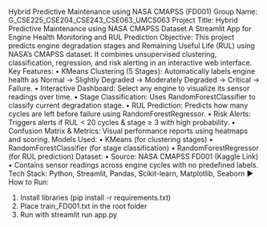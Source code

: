  Hybrid Predictive Maintenance using NASA CMAPSS (FD001)
Group Name: G_CSE225_CSE204_CSE243_CSE063_UMCS063
Project Title: Hybrid Predictive Maintenance using NASA CMAPSS Dataset
A Streamlit App for Engine Health Monitoring and RUL Prediction
 Objective:
This project predicts engine degradation stages and Remaining Useful Life (RUL) using
NASA’s CMAPSS dataset. It combines unsupervised clustering, classification, regression,
and risk alerting in an interactive web interface.
 Key Features:
• KMeans Clustering (5 Stages): Automatically labels engine health as Normal →
Slightly Degraded → Moderately Degraded → Critical → Failure.
• Interactive Dashboard: Select any engine to visualize its sensor readings over
time.
• Stage Classification: Uses RandomForestClassifier to classify current degradation
stage.
• RUL Prediction: Predicts how many cycles are left before failure using
RandomForestRegressor.
• Risk Alerts: Triggers alerts if RUL < 20 cycles & stage ≥ 3 with high probability.
• Confusion Matrix & Metrics: Visual performance reports using heatmaps and
scoring.
 Models Used:
• KMeans (for clustering stages)
• RandomForestClassifier (for stage classification)
• RandomForestRegressor (for RUL prediction)
 Dataset:
• Source: NASA CMAPSS FD001 (Kaggle Link)
• Contains sensor readings across engine cycles with no predefined labels.
 Tech Stack:
Python, Streamlit, Pandas, Scikit-learn, Matplotlib, Seaborn
▶ How to Run:
1. Install libraries (pip install -r requirements.txt)
2. Place train_FD001.txt in the root folder
3. Run with streamlit run app.py

